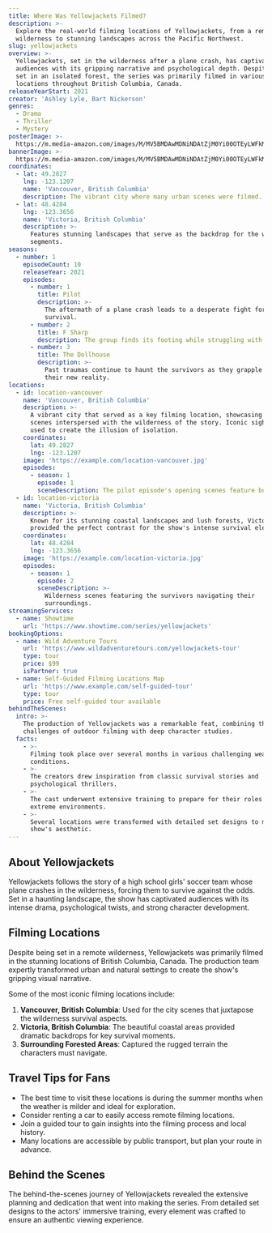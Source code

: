 ```yaml
---
title: Where Was Yellowjackets Filmed?
description: >-
  Explore the real-world filming locations of Yellowjackets, from a remote
  wilderness to stunning landscapes across the Pacific Northwest.
slug: yellowjackets
overview: >-
  Yellowjackets, set in the wilderness after a plane crash, has captivated
  audiences with its gripping narrative and psychological depth. Despite being
  set in an isolated forest, the series was primarily filmed in various
  locations throughout British Columbia, Canada.
releaseYearStart: 2021
creator: 'Ashley Lyle, Bart Nickerson'
genres:
  - Drama
  - Thriller
  - Mystery
posterImage: >-
  https://m.media-amazon.com/images/M/MV5BMDAwMDNiNDAtZjM0Yi00OTEyLWFkMGUtMzIxOGU0NWYzYmM4XkEyXkFqcGc@._V1_SX300.jpg
bannerImage: >-
  https://m.media-amazon.com/images/M/MV5BMDAwMDNiNDAtZjM0Yi00OTEyLWFkMGUtMzIxOGU0NWYzYmM4XkEyXkFqcGc@._V1_SX300.jpg
coordinates:
  - lat: 49.2827
    lng: -123.1207
    name: 'Vancouver, British Columbia'
    description: The vibrant city where many urban scenes were filmed.
  - lat: 48.4284
    lng: -123.3656
    name: 'Victoria, British Columbia'
    description: >-
      Features stunning landscapes that serve as the backdrop for the wilderness
      segments.
seasons:
  - number: 1
    episodeCount: 10
    releaseYear: 2021
    episodes:
      - number: 1
        title: Pilot
        description: >-
          The aftermath of a plane crash leads to a desperate fight for
          survival.
      - number: 2
        title: F Sharp
        description: The group finds its footing while struggling with their circumstances.
      - number: 3
        title: The Dollhouse
        description: >-
          Past traumas continue to haunt the survivors as they grapple with
          their new reality.
locations:
  - id: location-vancouver
    name: 'Vancouver, British Columbia'
    description: >-
      A vibrant city that served as a key filming location, showcasing urban
      scenes interspersed with the wilderness of the story. Iconic sights were
      used to create the illusion of isolation.
    coordinates:
      lat: 49.2827
      lng: -123.1207
    image: 'https://example.com/location-vancouver.jpg'
    episodes:
      - season: 1
        episode: 1
        sceneDescription: The pilot episode's opening scenes feature bustling city life.
  - id: location-victoria
    name: 'Victoria, British Columbia'
    description: >-
      Known for its stunning coastal landscapes and lush forests, Victoria
      provided the perfect contrast for the show's intense survival elements.
    coordinates:
      lat: 48.4284
      lng: -123.3656
    image: 'https://example.com/location-victoria.jpg'
    episodes:
      - season: 1
        episode: 2
        sceneDescription: >-
          Wilderness scenes featuring the survivors navigating their
          surroundings.
streamingServices:
  - name: Showtime
    url: 'https://www.showtime.com/series/yellowjackets'
bookingOptions:
  - name: Wild Adventure Tours
    url: 'https://www.wildadventuretours.com/yellowjackets-tour'
    type: tour
    price: $99
    isPartner: true
  - name: Self-Guided Filming Locations Map
    url: 'https://www.example.com/self-guided-tour'
    type: tour
    price: Free self-guided tour available
behindTheScenes:
  intro: >-
    The production of Yellowjackets was a remarkable feat, combining the
    challenges of outdoor filming with deep character studies.
  facts:
    - >-
      Filming took place over several months in various challenging weather
      conditions.
    - >-
      The creators drew inspiration from classic survival stories and
      psychological thrillers.
    - >-
      The cast underwent extensive training to prepare for their roles in
      extreme environments.
    - >-
      Several locations were transformed with detailed set designs to match the
      show's aesthetic.
---
```


## About Yellowjackets

Yellowjackets follows the story of a high school girls' soccer team whose plane crashes in the wilderness, forcing them to survive against the odds. Set in a haunting landscape, the show has captivated audiences with its intense drama, psychological twists, and strong character development.

## Filming Locations

Despite being set in a remote wilderness, Yellowjackets was primarily filmed in the stunning locations of British Columbia, Canada. The production team expertly transformed urban and natural settings to create the show's gripping visual narrative.

Some of the most iconic filming locations include:

1. **Vancouver, British Columbia**: Used for the city scenes that juxtapose the wilderness survival aspects.
2. **Victoria, British Columbia**: The beautiful coastal areas provided dramatic backdrops for key survival moments.
3. **Surrounding Forested Areas**: Captured the rugged terrain the characters must navigate.

## Travel Tips for Fans

- The best time to visit these locations is during the summer months when the weather is milder and ideal for exploration.
- Consider renting a car to easily access remote filming locations.
- Join a guided tour to gain insights into the filming process and local history.
- Many locations are accessible by public transport, but plan your route in advance.

## Behind the Scenes

The behind-the-scenes journey of Yellowjackets revealed the extensive planning and dedication that went into making the series. From detailed set designs to the actors' immersive training, every element was crafted to ensure an authentic viewing experience.

